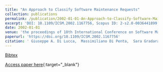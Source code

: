 ```yaml
---
title: "An Approach to Classify Software Maintenance Requests"
collection: publications
permalink: /publication/2002-01-01-An-Approach-to-Classify-Software-Maintenance-Requests
excerpt: 'DOI: 10.1109/ICSM.2002.1167756, Scopus ID: 2-s2.0-0036441899, Cited by: 69'
date: 2002-01-01
venue: 'the proceedings of 18th International Conference on Software Maintenance (ICSM 2002), Maintaining Distributed Heterogeneous Systems, 3-6 October 2002, Montreal, Quebec, Canada'
paperurl: 'https://doi.org/10.1109/ICSM.2002.1167756'
citation: ' Giuseppe A. Di Lucca,  Massimiliano Di Penta,  Sara Gradara, &quot;An Approach to Classify Software Maintenance Requests.&quot; the proceedings of 18th International Conference on Software Maintenance (ICSM 2002), Maintaining Distributed Heterogeneous Systems, 3-6 October 2002, Montreal, Quebec, Canada, 2002.'
---
```

[Bibtex](https://dblp.org/rec/bib/conf/icsm/LuccaPG02)

[Access paper here](https://doi.org/10.1109/ICSM.2002.1167756){:target="_blank"}
